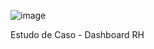 

![image](https://github.com/user-attachments/assets/146d2168-00fa-4813-ab03-dbf99e996fc8)


Estudo de Caso - Dashboard RH
